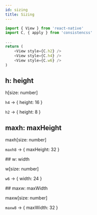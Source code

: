 ```yaml
---
id: sizing
title: Sizing
---
```


```js
import { View } from 'react-native'
import C, { apply } from 'consistencss'

...
return (
    <View style={C.h2} />
    <View style={C.h4} />
    <View style={C.w6} />
)
```

## h: height

h[size: number]

`h4` -> { height: 16 }

`h2` -> { height: 8 }

## maxh: maxHeight

maxh[size: number]

`maxh8` -> { maxHeight: 32 }

## w: width

w[size: number]

`w6` -> { width: 24 }

## maxw: maxWidth

maxw[size: number]

`maxw8` -> { maxWidth: 32 }
